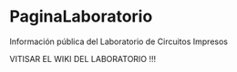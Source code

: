 # PaginaLaboratorio
Información pública del Laboratorio de Circuitos Impresos

VITISAR EL WIKI DEL LABORATORIO !!!

